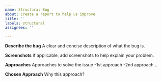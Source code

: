 ```yaml
---
name: Structural Bug
about: Create a report to help us improve
title: ''
labels: structural
assignees: ''

---
```


**Describe the bug**
A clear and concise description of what the bug is.

**Screenshots**
If applicable, add screenshots to help explain your problem.

**Approaches**
Approaches to solve the issue
-1st approach
-2nd approach...

**Chosen Approach**
Why this approach?
